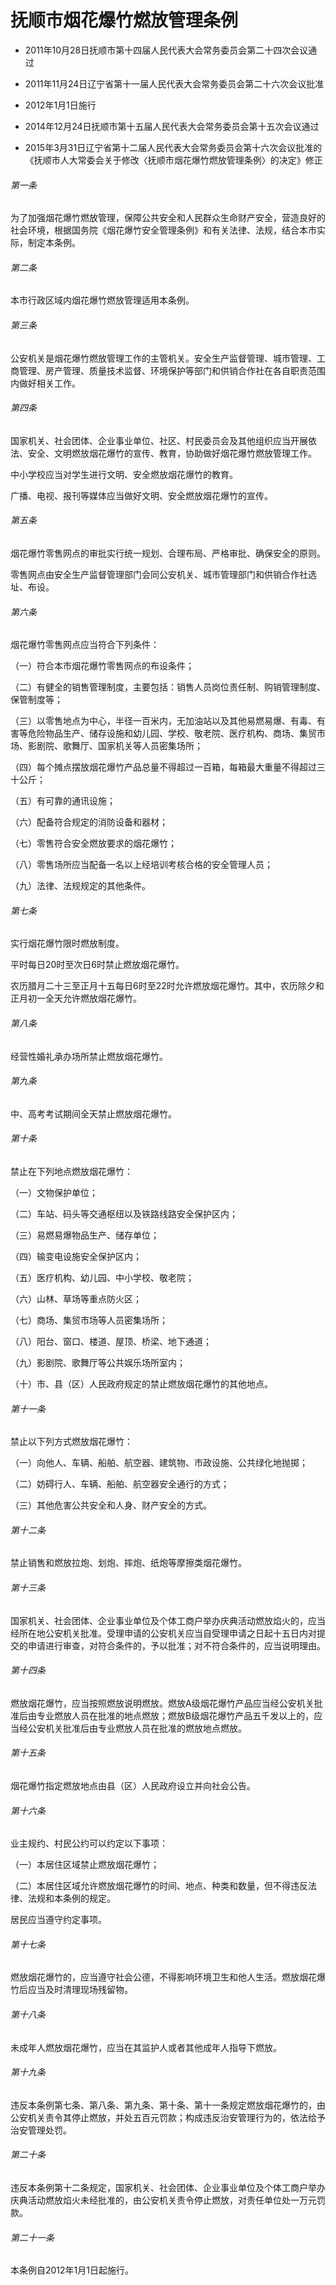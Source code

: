 # 抚顺市烟花爆竹燃放管理条例

- 2011年10月28日抚顺市第十四届人民代表大会常务委员会第二十四次会议通过

- 2011年11月24日辽宁省第十一届人民代表大会常务委员会第二十六次会议批准

- 2012年1月1日施行

- 2014年12月24日抚顺市第十五届人民代表大会常务委员会第十五次会议通过

- 2015年3月31日辽宁省第十二届人民代表大会常务委员会第十六次会议批准的《抚顺市人大常委会关于修改〈抚顺市烟花爆竹燃放管理条例〉的决定》修正

<!-- INFO END -->

###### 第一条

为了加强烟花爆竹燃放管理，保障公共安全和人民群众生命财产安全，营造良好的社会环境，根据国务院《烟花爆竹安全管理条例》和有关法律、法规，结合本市实际，制定本条例。

###### 第二条

本市行政区域内烟花爆竹燃放管理适用本条例。

###### 第三条

公安机关是烟花爆竹燃放管理工作的主管机关。安全生产监督管理、城市管理、工商管理、房产管理、质量技术监督、环境保护等部门和供销合作社在各自职责范围内做好相关工作。

###### 第四条

国家机关、社会团体、企业事业单位、社区、村民委员会及其他组织应当开展依法、安全、文明燃放烟花爆竹的宣传、教育，协助做好烟花爆竹燃放管理工作。

中小学校应当对学生进行文明、安全燃放烟花爆竹的教育。

广播、电视、报刊等媒体应当做好文明、安全燃放烟花爆竹的宣传。

###### 第五条

烟花爆竹零售网点的审批实行统一规划、合理布局、严格审批、确保安全的原则。

零售网点由安全生产监督管理部门会同公安机关、城市管理部门和供销合作社选址、布设。

###### 第六条

烟花爆竹零售网点应当符合下列条件：

（一）符合本市烟花爆竹零售网点的布设条件；

（二）有健全的销售管理制度，主要包括：销售人员岗位责任制、购销管理制度、保管制度等；

（三）以零售地点为中心，半径一百米内，无加油站以及其他易燃易爆、有毒、有害等危险物品生产、储存设施和幼儿园、学校、敬老院、医疗机构、商场、集贸市场、影剧院、歌舞厅、国家机关等人员密集场所；

（四）每个摊点摆放烟花爆竹产品总量不得超过一百箱，每箱最大重量不得超过三十公斤；

（五）有可靠的通讯设施；

（六）配备符合规定的消防设备和器材；

（七）零售符合安全燃放要求的烟花爆竹；

（八）零售场所应当配备一名以上经培训考核合格的安全管理人员；

（九）法律、法规规定的其他条件。

###### 第七条

实行烟花爆竹限时燃放制度。

平时每日20时至次日6时禁止燃放烟花爆竹。

农历腊月二十三至正月十五每日6时至22时允许燃放烟花爆竹。其中，农历除夕和正月初一全天允许燃放烟花爆竹。

###### 第八条

经营性婚礼承办场所禁止燃放烟花爆竹。

###### 第九条

中、高考考试期间全天禁止燃放烟花爆竹。

###### 第十条

禁止在下列地点燃放烟花爆竹：

（一）文物保护单位；

（二）车站、码头等交通枢纽以及铁路线路安全保护区内；

（三）易燃易爆物品生产、储存单位；

（四）输变电设施安全保护区内；

（五）医疗机构、幼儿园、中小学校、敬老院；

（六）山林、草场等重点防火区；

（七）商场、集贸市场等人员密集场所；

（八）阳台、窗口、楼道、屋顶、桥梁、地下通道；

（九）影剧院、歌舞厅等公共娱乐场所室内；

（十）市、县（区）人民政府规定的禁止燃放烟花爆竹的其他地点。

###### 第十一条

禁止以下列方式燃放烟花爆竹：

（一）向他人、车辆、船舶、航空器、建筑物、市政设施、公共绿化地抛掷；

（二）妨碍行人、车辆、船舶、航空器安全通行的方式；

（三）其他危害公共安全和人身、财产安全的方式。

###### 第十二条

禁止销售和燃放拉炮、划炮、摔炮、纸炮等摩擦类烟花爆竹。

###### 第十三条

国家机关、社会团体、企业事业单位及个体工商户举办庆典活动燃放焰火的，应当经所在地公安机关批准。受理申请的公安机关应当自受理申请之日起十五日内对提交的申请进行审查，对符合条件的，予以批准；对不符合条件的，应当说明理由。

###### 第十四条

燃放烟花爆竹，应当按照燃放说明燃放。燃放A级烟花爆竹产品应当经公安机关批准后由专业燃放人员在批准的地点燃放；燃放B级烟花爆竹产品五千发以上的，应当经公安机关批准后由专业燃放人员在批准的燃放地点燃放。

###### 第十五条

烟花爆竹指定燃放地点由县（区）人民政府设立并向社会公告。

###### 第十六条

业主规约、村民公约可以约定以下事项：

（一）本居住区域禁止燃放烟花爆竹；

（二）本居住区域允许燃放烟花爆竹的时间、地点、种类和数量，但不得违反法律、法规和本条例的规定。

居民应当遵守约定事项。

###### 第十七条

燃放烟花爆竹的，应当遵守社会公德，不得影响环境卫生和他人生活。燃放烟花爆竹后应当及时清理现场残留物。

###### 第十八条

未成年人燃放烟花爆竹，应当在其监护人或者其他成年人指导下燃放。

###### 第十九条

违反本条例第七条、第八条、第九条、第十条、第十一条规定燃放烟花爆竹的，由公安机关责令其停止燃放，并处五百元罚款；构成违反治安管理行为的，依法给予治安管理处罚。

###### 第二十条

违反本条例第十二条规定，国家机关、社会团体、企业事业单位及个体工商户举办庆典活动燃放焰火未经批准的，由公安机关责令停止燃放，对责任单位处一万元罚款。

###### 第二十一条

本条例自2012年1月1日起施行。
